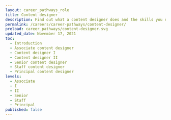 ```yaml
---
layout: career_pathways_role
title: Content designer
description: Find out what a content designer does and the skills you need to do the job.
permalink: /careers/career-pathways/content-designer/
preload: career_pathways/content-designer.svg
updated_date: November 17, 2021
toc:
  - Introduction
  - Associate content designer
  - Content designer I
  - Content designer II
  - Senior content designer
  - Staff content designer
  - Principal content designer
levels:
  - Associate
  - I
  - II
  - Senior
  - Staff
  - Principal
published: false
---
```


